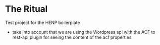 # The Ritual

Test project for the HENP boilerplate

- take into account that we are using the Wordpress api with the ACF to rest-api plugin for seeing the content of the acf properties